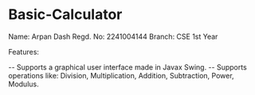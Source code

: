 # Basic-Calculator

Name: Arpan Dash
Regd. No: 2241004144
Branch: CSE
1st Year

Features:

-- Supports a graphical user interface made in Javax Swing.
-- Supports operations like: Division, Multiplication, Addition, Subtraction, Power, Modulus.
